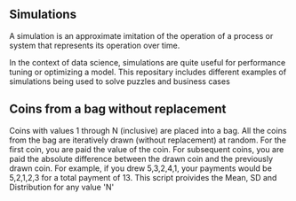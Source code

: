 ## Simulations
A simulation is an approximate imitation of the operation of a process or system that represents its operation over time.

In the context of data science, simulations are quite useful for performance tuning or optimizing a model.
This repositary includes different examples of simulations being used to solve puzzles and business cases

## Coins from a bag without replacement

Coins with values 1 through N (inclusive) are placed into a bag. All the coins from the bag are iteratively drawn (without replacement) at random. For the first coin, you are paid the value of the coin. For subsequent coins, you are paid the absolute difference between the drawn coin and the previously drawn coin. For example, if you drew 5,3,2,4,1, your payments would be 5,2,1,2,3 for a total payment of 13.
This script proivides the Mean, SD and Distribution for any value 'N'
